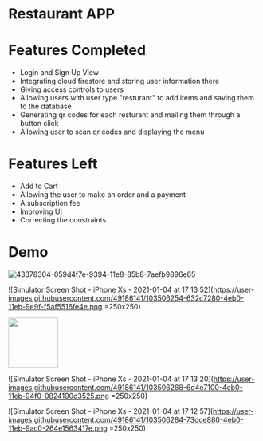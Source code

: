 # Restaurant APP


# Features Completed
- Login and Sign Up View
- Integrating cloud firestore and storing user information there
- Giving access controls to users
- Allowing users with user type "resturant" to add items and saving them to the database
- Generating qr codes for each resturant and mailing them through a button click
- Allowing user to scan qr codes and displaying the menu


# Features Left
- Add to Cart
- Allowing the user to make an order and a payment
- A subscription fee
- Improving UI
- Correcting the constraints

# Demo

![43378304-059d4f7e-9394-11e8-85b8-7aefb9896e65](https://user-images.githubusercontent.com/49186141/103502969-06788a00-4ea7-11eb-9acd-23108f9e7da5.gif)

![Simulator Screen Shot - iPhone Xs - 2021-01-04 at 17 13 52](https://user-images.githubusercontent.com/49186141/103506254-632c7280-4eb0-11eb-9e9f-f5af5516fe4e.png =250x250)

<img src="https://user-images.githubusercontent.com/49186141/103506254-632c7280-4eb0-11eb-9e9f-f5af5516fe4e.png" width="100" height="100">

![Simulator Screen Shot - iPhone Xs - 2021-01-04 at 17 13 20](https://user-images.githubusercontent.com/49186141/103506268-6d4e7100-4eb0-11eb-94f0-0824190d3525.png =250x250)

![Simulator Screen Shot - iPhone Xs - 2021-01-04 at 17 12 57](https://user-images.githubusercontent.com/49186141/103506284-73dce880-4eb0-11eb-9ac0-264e1563417e.png =250x250)


